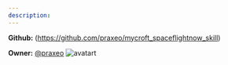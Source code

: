 ```yaml
---
description: 
---
```



**Github:** (https://github.com/praxeo/mycroft_spaceflightnow_skill)

**Owner:** [@praxeo](https://github.com/praxeo) ![avatart](https://avatars2.githubusercontent.com/u/627652?v=4)

